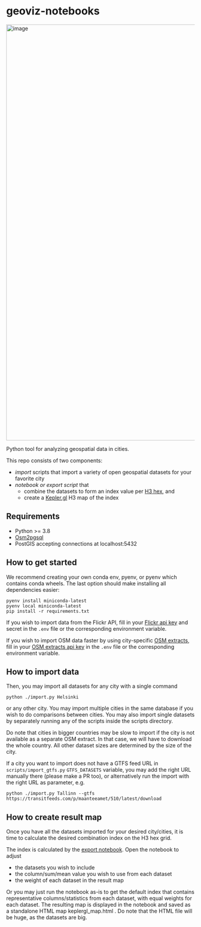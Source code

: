 # geoviz-notebooks
<img width="1110" alt="image" src="https://user-images.githubusercontent.com/9367712/129688245-abe5e0f9-4bcd-4695-a51c-31995822628c.png">

Python tool for analyzing geospatial data in cities.

This repo consists of two components:
- *import* scripts that import a variety of open geospatial datasets for your favorite city
- *notebook or export script* that
  - combine the datasets to form an index value per [H3 hex](https://github.com/uber/h3), and
  - create a [Kepler.gl](https://github.com/keplergl/kepler.gl) H3 map of the index

## Requirements

* Python >= 3.8
* [Osm2pgsql](https://osm2pgsql.org/doc/install.html)
* PostGIS accepting connections at localhost:5432

## How to get started

We recommend creating your own conda env, pyenv, or pyenv which contains conda wheels.
The last option should make installing all dependencies easier:

```
pyenv install miniconda-latest
pyenv local miniconda-latest
pip install -r requirements.txt
```

If you wish to import data from the Flickr API, fill in your
[Flickr api key](https://www.flickr.com/services/api/misc.api_keys.html) and secret
in the `.env` file or the corresponding environment variable.

If you wish to import OSM data faster by using city-specific
[OSM extracts](https://www.interline.io/osm/extracts/), fill in your
[OSM extracts api key](https://app.interline.io/products/osm_extracts/orders/new)
in the `.env` file or the corresponding environment variable.

## How to import data

Then, you may import all datasets for any city with a single command

```
python ./import.py Helsinki
```

or any other city. You may import multiple cities in the same database if you wish to do
comparisons between cities. You may also import single datasets by separately running any of
the scripts inside the scripts directory.

Do note that cities in bigger countries may be slow to import if the city is not available
as a separate OSM extract. In that case, we will have to download the whole country. All other
dataset sizes are determined by the size of the city.

If a city you want to import does not have a GTFS feed URL in `scripts/import_gtfs.py`
`GTFS_DATASETS` variable, you may add the right URL manually there (please make a PR too), or
alternatively run the import with the right URL as parameter, e.g.

```
python ./import.py Tallinn --gtfs https://transitfeeds.com/p/maanteeamet/510/latest/download
```

## How to create result map

Once you have all the datasets imported for your desired city/cities, it is time to calculate
the desired combination index on the H3 hex grid.

The index is calculated by the [export notebook](notebooks/export.ipynb). Open the notebook to adjust
- the datasets you wish to include
- the column/sum/mean value you wish to use from each dataset
- the weight of each dataset in the result map

Or you may just run the notebook as-is to get the default index that contains representative
columns/statistics from each dataset, with equal weights for each dataset. The resulting map is displayed
in the notebook and saved as a standalone HTML map keplergl_map.html . Do note that the HTML
file will be huge, as the datasets are big.


